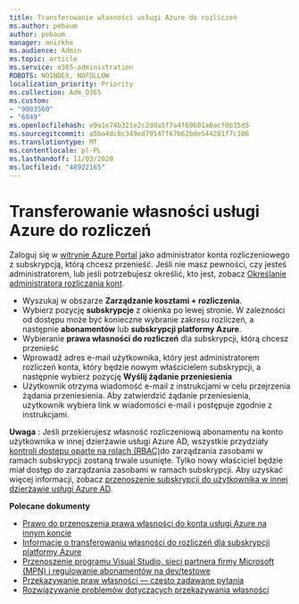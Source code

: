 ```yaml
---
title: Transferowanie własności usługi Azure do rozliczeń
ms.author: pebaum
author: pebaum
manager: mnirkhe
ms.audience: Admin
ms.topic: article
ms.service: o365-administration
ROBOTS: NOINDEX, NOFOLLOW
localization_priority: Priority
ms.collection: Adm_O365
ms.custom:
- "9003560"
- "6849"
ms.openlocfilehash: e9a1e74b321e2c2dda5f7a4f69681a0acf0635d5
ms.sourcegitcommit: a5ba4dc8c349ed79147f67b62bde544281f7c106
ms.translationtype: MT
ms.contentlocale: pl-PL
ms.lasthandoff: 11/03/2020
ms.locfileid: "48922165"
---
```

# <a name="transfer-azure-billing-ownership"></a>Transferowanie własności usługi Azure do rozliczeń

Zaloguj się w [witrynie Azure Portal](https://portal.azure.com/) jako administrator konta rozliczeniowego z subskrypcją, którą chcesz przenieść. Jeśli nie masz pewności, czy jesteś administratorem, lub jeśli potrzebujesz określić, kto jest, zobacz [Określanie administratora rozliczania kont](https://docs.microsoft.com/azure/cost-management-billing/understand/subscription-transfer#whoisaa).

- Wyszukaj w obszarze **Zarządzanie kosztami + rozliczenia**.
- Wybierz pozycję **subskrypcje** z okienka po lewej stronie. W zależności od dostępu może być konieczne wybranie zakresu rozliczeń, a następnie **abonamentów** lub **subskrypcji platformy Azure**.
- Wybieranie **prawa własności do rozliczeń** dla subskrypcji, którą chcesz przenieść
- Wprowadź adres e-mail użytkownika, który jest administratorem rozliczeń konta, który będzie nowym właścicielem subskrypcji, a następnie wybierz pozycję **Wyślij żądanie przeniesienia**
- Użytkownik otrzyma wiadomość e-mail z instrukcjami w celu przejrzenia żądania przeniesienia. Aby zatwierdzić żądanie przeniesienia, użytkownik wybiera link w wiadomości e-mail i postępuje zgodnie z instrukcjami.

**Uwaga** : Jeśli przekierujesz własność rozliczeniową abonamentu na konto użytkownika w innej dzierżawie usługi Azure AD, wszystkie przydziały [kontroli dostępu oparte na rolach (RBAC)](https://docs.microsoft.com/azure/role-based-access-control/overview?WT.mc_id=Portal-Microsoft_Azure_Support)do zarządzania zasobami w ramach subskrypcji zostaną trwale usunięte. Tylko nowy właściciel będzie miał dostęp do zarządzania zasobami w ramach subskrypcji. Aby uzyskać więcej informacji, zobacz [przenoszenie subskrypcji do użytkownika w innej dzierżawie usługi Azure AD](https://docs.microsoft.com/azure/active-directory/managed-identities-azure-resources/known-issues?WT.mc_id=Portal-Microsoft_Azure_Support).

**Polecane dokumenty**

- [Prawo do przenoszenia prawa własności do konta usługi Azure na innym koncie](https://docs.microsoft.com/azure/cost-management-billing/manage/billing-subscription-transfer)
- [Informacje o transferowaniu własności do rozliczeń dla subskrypcji platformy Azure](https://docs.microsoft.com//azure/cost-management-billing/understand/subscription-transfer)
- [Przenoszenie programu Visual Studio, sieci partnera firmy Microsoft (MPN) i regulowanie abonamentów na dev/testowe](https://docs.microsoft.com/azure/billing/billing-subscription-transfer?WT.mc_id=Portal-Microsoft_Azure_Support#transferring-visual-studio-microsoft-partner-network-mpn-and-pay-as-you-go-devtest-subscriptions)
- [Przekazywanie praw własności — często zadawane pytania](https://docs.microsoft.com/azure/billing/billing-subscription-transfer?WT.mc_id=Portal-Microsoft_Azure_Support#frequently-asked-questions-faq-for-senders)
- [Rozwiązywanie problemów dotyczących przekazywania własności](https://docs.microsoft.com/azure/billing/billing-subscription-transfer?WT.mc_id=Portal-Microsoft_Azure_Support#troubleshooting)
